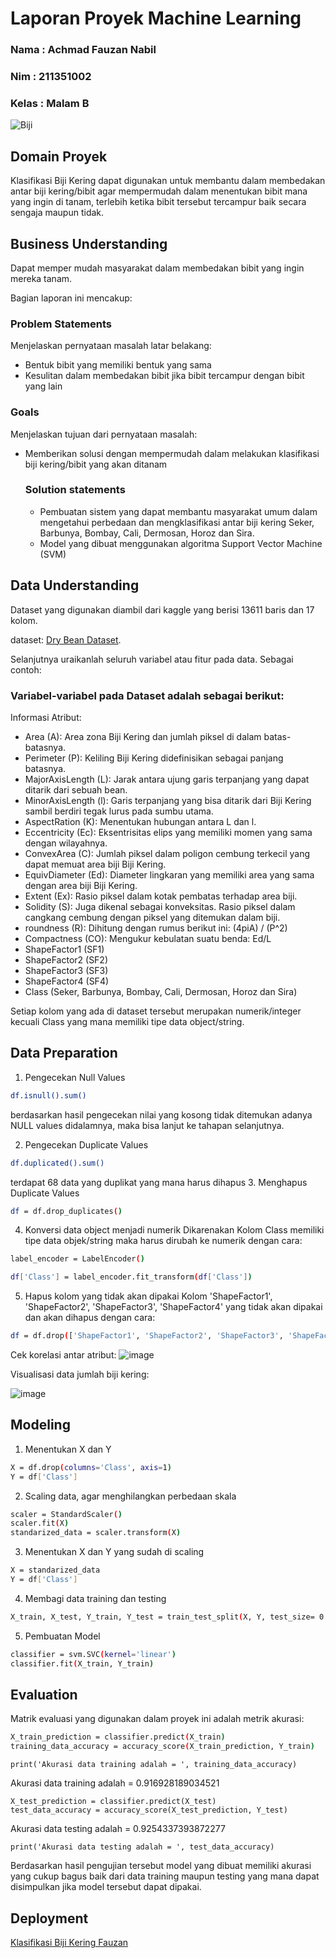 # Laporan Proyek Machine Learning
### Nama : Achmad Fauzan Nabil
### Nim : 211351002
### Kelas : Malam B

![Biji](https://ars.els-cdn.com/content/image/1-s2.0-S0168169919311573-gr3.jpg)

## Domain Proyek

Klasifikasi Biji Kering dapat digunakan untuk membantu dalam membedakan antar biji kering/bibit agar mempermudah dalam menentukan bibit mana yang ingin di tanam, terlebih ketika bibit tersebut tercampur baik secara sengaja maupun tidak.

## Business Understanding

Dapat memper mudah masyarakat dalam membedakan bibit yang ingin mereka tanam.

Bagian laporan ini mencakup:

### Problem Statements

Menjelaskan pernyataan masalah latar belakang:
- Bentuk bibit yang memiliki bentuk yang sama
- Kesulitan dalam membedakan bibit jika bibit tercampur dengan bibit yang lain

### Goals

Menjelaskan tujuan dari pernyataan masalah:
- Memberikan solusi dengan mempermudah dalam melakukan klasifikasi biji kering/bibit yang akan ditanam


    ### Solution statements
    - Pembuatan sistem yang dapat membantu masyarakat umum dalam mengetahui perbedaan dan mengklasifikasi antar biji kering Seker, Barbunya, Bombay, Cali, Dermosan, Horoz dan Sira.
    - Model yang dibuat menggunakan algoritma Support Vector Machine (SVM)

## Data Understanding

Dataset yang digunakan diambil dari kaggle yang berisi 13611 baris dan 17 kolom.

dataset: [Dry Bean Dataset](https://www.kaggle.com/datasets/muratkokludataset/dry-bean-dataset).

Selanjutnya uraikanlah seluruh variabel atau fitur pada data. Sebagai contoh:  

### Variabel-variabel pada Dataset adalah sebagai berikut:
Informasi Atribut:

- Area (A): Area zona Biji Kering dan jumlah piksel di dalam batas-batasnya.
- Perimeter (P): Keliling Biji Kering didefinisikan sebagai panjang batasnya.
- MajorAxisLength (L): Jarak antara ujung garis terpanjang yang dapat ditarik dari sebuah bean.
- MinorAxisLength (l): Garis terpanjang yang bisa ditarik dari Biji Kering sambil berdiri tegak lurus pada sumbu utama.
- AspectRation (K): Menentukan hubungan antara L dan l.
- Eccentricity (Ec): Eksentrisitas elips yang memiliki momen yang sama dengan wilayahnya.
- ConvexArea (C): Jumlah piksel dalam poligon cembung terkecil yang dapat memuat area biji Biji Kering.
- EquivDiameter (Ed): Diameter lingkaran yang memiliki area yang sama dengan area biji Biji Kering.
- Extent (Ex): Rasio piksel dalam kotak pembatas terhadap area biji.
- Solidity (S): Juga dikenal sebagai konveksitas. Rasio piksel dalam cangkang cembung dengan piksel yang ditemukan dalam biji.
- roundness (R): Dihitung dengan rumus berikut ini: (4piA) / (P^2)
- Compactness (CO): Mengukur kebulatan suatu benda: Ed/L
- ShapeFactor1 (SF1)
- ShapeFactor2 (SF2)
- ShapeFactor3 (SF3)
- ShapeFactor4 (SF4)
- Class (Seker, Barbunya, Bombay, Cali, Dermosan, Horoz dan Sira)

Setiap kolom yang ada di dataset tersebut merupakan numerik/integer kecuali Class yang mana memiliki tipe data object/string.

## Data Preparation
1. Pengecekan Null Values
```bash
df.isnull().sum()
```
berdasarkan hasil pengecekan nilai yang kosong tidak ditemukan adanya NULL values didalamnya, maka bisa lanjut ke tahapan selanjutnya.

2. Pengecekan Duplicate Values
```bash
df.duplicated().sum()
```
terdapat 68 data yang duplikat yang mana harus dihapus
3. Menghapus Duplicate Values
```bash
df = df.drop_duplicates()
```
4. Konversi data object menjadi numerik
Dikarenakan Kolom Class memiliki tipe data objek/string maka harus dirubah ke numerik dengan cara:
```bash
label_encoder = LabelEncoder()

df['Class'] = label_encoder.fit_transform(df['Class'])
```
5. Hapus kolom yang tidak akan dipakai
Kolom 'ShapeFactor1', 'ShapeFactor2', 'ShapeFactor3', 'ShapeFactor4' yang tidak akan dipakai dan akan dihapus dengan cara:
```bash
df = df.drop(['ShapeFactor1', 'ShapeFactor2', 'ShapeFactor3', 'ShapeFactor4'], axis=1)
```
Cek korelasi antar atribut:
![image](https://github.com/fauzann221/dry_bean_klasifikasi/assets/149223860/e2fcea47-f728-4b6a-a1d9-64762f30b92a)

Visualisasi data jumlah biji kering:

![image](https://github.com/fauzann221/dry_bean_klasifikasi/assets/149223860/31b3b8a4-8c5b-4125-b95c-b00c3fb071de)


## Modeling
1. Menentukan X dan Y
```bash
X = df.drop(columns='Class', axis=1)
Y = df['Class']
```
2. Scaling data, agar menghilangkan perbedaan skala
```bash
scaler = StandardScaler()
scaler.fit(X)
standarized_data = scaler.transform(X)
```
3. Menentukan X dan Y yang sudah di scaling
```bash
X = standarized_data
Y = df['Class']
```
4. Membagi data training dan testing
```bash
X_train, X_test, Y_train, Y_test = train_test_split(X, Y, test_size= 0.2, stratify=Y, random_state=2)
```
5. Pembuatan Model
```bash
classifier = svm.SVC(kernel='linear')
classifier.fit(X_train, Y_train)
```

## Evaluation
Matrik evaluasi yang digunakan dalam proyek ini adalah metrik akurasi:
```bash
X_train_prediction = classifier.predict(X_train)
training_data_accuracy = accuracy_score(X_train_prediction, Y_train)
```
```
print('Akurasi data training adalah = ', training_data_accuracy)
```
Akurasi data training adalah =  0.916928189034521
```
X_test_prediction = classifier.predict(X_test)
test_data_accuracy = accuracy_score(X_test_prediction, Y_test)
```
Akurasi data testing adalah =  0.9254337393872277
```
print('Akurasi data testing adalah = ', test_data_accuracy)
```

Berdasarkan hasil pengujian tersebut model yang dibuat memiliki akurasi yang cukup bagus baik dari data training maupun testing yang mana dapat disimpulkan jika model tersebut dapat dipakai.

## Deployment
[Klasifikasi Biji Kering Fauzan](https://klasifikasi-biji-kering.streamlit.app/)

